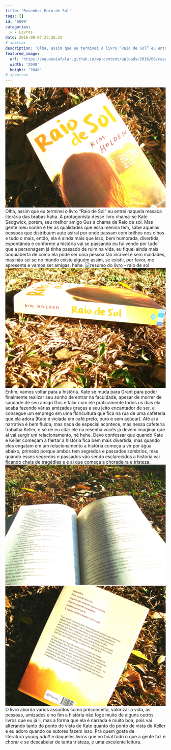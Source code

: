```yaml
---
title: 'Resenha: Raio de Sol'
tags: []
id: '6099'
categories:
  - - Livros
date: 2016-08-07 23:26:23
# <extra>
description: 'Olha, assim que eu terminei o livro “Raio de Sol” eu entrei naquela ressaca literária das brabas haha. A protagonista desse livro chama-se Kate Sedgwick, porém, seu melhor amigo Gus a chama de Raio de sol. Mas gente meu sonho é ter as qualidades que essa menina tem, sabe aquelas pessoas que distribuem auto astral por onde passam com brilhos nos olhos e tudo o mais, então, ela é ainda mais que isso, bem humorada, divertida, espontânea e conforme a história vai se passando eu fui vendo por tudo que a personagem já tinha passado de ruim na vida, eu fiquei ainda mais boquiaberta de como ela pode ser uma pessoa tão incrível e sem maldades, mas não sei se no mundo existe alguém assim, se existir, por favor, me apresenta e vamos ser amigas, hehe. Enfim, vamos voltar para &hellip;'
featured_image: 
  url: 'https://oqueeuiafalar.github.io/wp-content/uploads/2016/08/capa-do-livro-raio-de-sol-kim-holden.jpg'
  width: '2048'
  height: '2048'
# </extra>
---
```


![resenha - raio de sol - kim holden ](/wp-content/uploads/2016/08/capa-do-livro-raio-de-sol-kim-holden.jpg)Olha, assim que eu terminei o livro “Raio de Sol” eu entrei naquela ressaca literária das brabas haha. A protagonista desse livro chama-se Kate Sedgwick, porém, seu melhor amigo Gus a chama de Raio de sol. Mas gente meu sonho é ter as qualidades que essa menina tem, sabe aquelas pessoas que distribuem auto astral por onde passam com brilhos nos olhos e tudo o mais, então, ela é ainda mais que isso, bem humorada, divertida, espontânea e conforme a história vai se passando eu fui vendo por tudo que a personagem já tinha passado de ruim na vida, eu fiquei ainda mais boquiaberta de como ela pode ser uma pessoa tão incrível e sem maldades, mas não sei se no mundo existe alguém assim, se existir, por favor, me apresenta e vamos ser amigas, hehe. ![resumo do livro - raio de sol](/wp-content/uploads/2016/08/páginas-do-livro-raio-de-sol-kim-holden.jpg) ![raio de sol - resenha do livro](/wp-content/uploads/2016/08/lombada-do-livro-raio-de-sol.jpg) Enfim, vamos voltar para a história. Kate se muda para Grant para poder finalmente realizar seu sonho de entrar na faculdade, apesar de morrer de saudade de seu amigo Gus e falar com ele praticamente todos os dias ela acaba fazendo várias amizades graças a seu jeito encantador de ser, e consegue um emprego em uma floricultura que fica na rua de uma cafeteria que ela adora (Kate é viciada em café preto, puro e sem açúcar). Até ai a narrativa é bem fluida, mas nada de especial acontece, mas nessa cafeteria trabalha Keller, e só de eu citar ele na resenha vocês já devem imaginar que aí vai surgir um relacionamento, né hehe. Devo confessar que quando Kate e Keller começam a flertar a história fica bem mais divertida, mas quando eles engatam em um relacionamento a história começa a vir por água abaixo, primeiro porque ambos tem segredos e passados sombrios, mas quando esses segredos e passados vão sendo esclarecidos a história vai ficando cheia de tragédias e é ai que começa a choradeira e tristeza. ![resumo - raio de sol - kim holden ](/wp-content/uploads/2016/08/livro-raio-de-sol-de-kim-holden.jpg) ![resenha - raio de sol - kim holden](/wp-content/uploads/2016/08/contra-capa-do-livro-raio-de-sol.jpg) O livro aborda vários assuntos como preconceito, valorizar a vida, as pessoas, amizades e no fim a história não foge muito de alguns outros livros que eu já li, mas a forma que ela é narrada é muito boa, pois vai alterando tanto do ponto de vista de Kate quanto do ponto de vista de Keller e eu adoro quando os autores fazem isso. Pra quem gosta de literatura _young adult_ e daqueles livros que no final tudo o que a gente faz é chorar e se descabelar de tanta tristeza, é uma excelente leitura.
